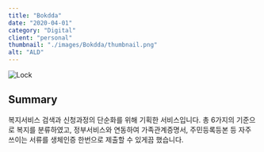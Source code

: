 ```yaml
---
title: "Bokdda"
date: "2020-04-01"
category: "Digital"
client: "personal"
thumbnail: "./images/Bokdda/thumbnail.png"
alt: "ALD"
---
```


![Lock](https://i.imgur.com/GH9RSdm.png)

## Summary

복지서비스 검색과 신청과정의 단순화를 위해 기획한 서비스입니다. 총 6가지의 기준으로 복지를 분류하였고, 정부서비스와 연동하여 가족관계증명서, 주민등록등본 등 자주 쓰이는 서류를 생체인증 한번으로 제출할 수 있게끔 했습니다.
